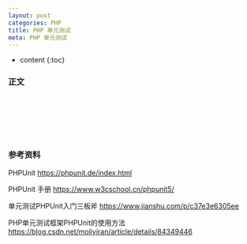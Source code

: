 ```yaml
---
layout: post
categories: PHP
title: PHP 单元测试
meta: PHP 单元测试
---
```

* content
{:toc}

### 正文



<br/><br/><br/><br/><br/>
### 参考资料

PHPUnit <https://phpunit.de/index.html>

PHPUnit 手册 <https://www.w3cschool.cn/phpunit5/>

单元测试PHPUnit入门三板斧 <https://www.jianshu.com/p/c37e3e6305ee>

PHP单元测试框架PHPUnit的使用方法 <https://blog.csdn.net/moliyiran/article/details/84349446>


